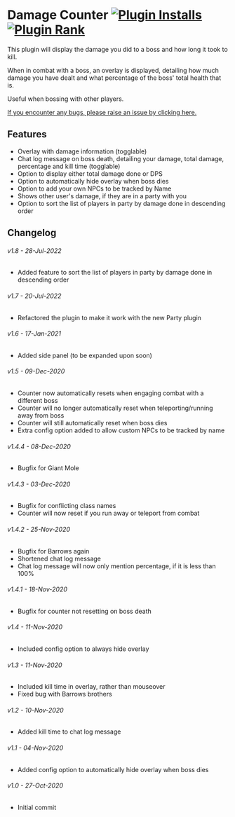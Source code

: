 # Damage Counter [![Plugin Installs](http://img.shields.io/endpoint?url=https://i.pluginhub.info/shields/installs/plugin/damage-counter)](https://runelite.net/plugin-hub/0anth) [![Plugin Rank](http://img.shields.io/endpoint?url=https://i.pluginhub.info/shields/rank/plugin/damage-counter)](https://runelite.net/plugin-hub)
This plugin will display the damage you did to a boss and how long it took to kill.

When in combat with a boss, an overlay is displayed, detailing how much damage you have dealt and what percentage of the boss' total health that is.

Useful when bossing with other players.

[If you encounter any bugs, please raise an issue by clicking here.](https://github.com/0anth/damage-counter/issues/new)

## Features

- Overlay with damage information (togglable)
- Chat log message on boss death, detailing your damage, total damage, percentage and kill time (togglable)
- Option to display either total damage done or DPS
- Option to automatically hide overlay when boss dies
- Option to add your own NPCs to be tracked by Name
- Shows other user's damage, if they are in a party with you
- Option to sort the list of players in party by damage done in descending order

## Changelog

###### v1.8 - 28-Jul-2022
- Added feature to sort the list of players in party by damage done in descending order

###### v1.7 - 20-Jul-2022
- Refactored the plugin to make it work with the new Party plugin

###### v1.6 - 17-Jan-2021
- Added side panel (to be expanded upon soon)

###### v1.5 - 09-Dec-2020
- Counter now automatically resets when engaging combat with a different boss
- Counter will no longer automatically reset when teleporting/running away from boss
- Counter will still automatically reset when boss dies
- Extra config option added to allow custom NPCs to be tracked by name

###### v1.4.4 - 08-Dec-2020
- Bugfix for Giant Mole

###### v1.4.3 - 03-Dec-2020
- Bugfix for conflicting class names
- Counter will now reset if you run away or teleport from combat


###### v1.4.2 - 25-Nov-2020
- Bugfix for Barrows again
- Shortened chat log message
- Chat log message will now only mention percentage, if it is less than 100%


###### v1.4.1 - 18-Nov-2020
- Bugfix for counter not resetting on boss death


###### v1.4 - 11-Nov-2020
- Included config option to always hide overlay


###### v1.3 - 11-Nov-2020
- Included kill time in overlay, rather than mouseover
- Fixed bug with Barrows brothers


###### v1.2 - 10-Nov-2020
- Added kill time to chat log message


###### v1.1 - 04-Nov-2020
- Added config option to automatically hide overlay when boss dies


###### v1.0 - 27-Oct-2020
- Initial commit
